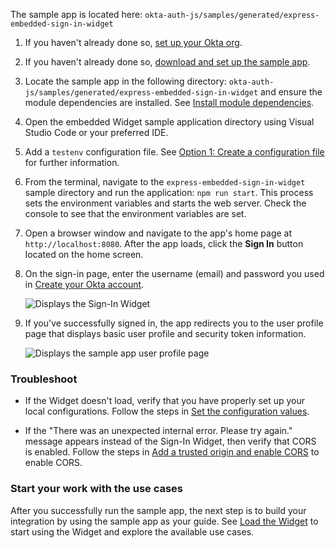 The sample app is located here: `okta-auth-js/samples/generated/express-embedded-sign-in-widget`

1. If you haven't already done so, [set up your Okta org](/docs/guides/oie-embedded-common-org-setup/nodejs/main/#set-up-your-okta-org-for-a-password-factor-only-use-case).
1. If you haven't already done so, [download and set up the sample app](/docs/guides/oie-embedded-common-download-setup-app/nodejs/main/).
1. Locate the sample app in the following directory:
`okta-auth-js/samples/generated/express-embedded-sign-in-widget` and ensure the module dependencies are installed. See [Install module dependencies](/docs/guides/oie-embedded-common-download-setup-app/nodejs/main/#install-module-dependencies).
1. Open the embedded Widget sample application directory using Visual Studio Code or your preferred IDE.
1. Add a `testenv` configuration file. See [Option 1: Create a configuration file](/docs/guides/oie-embedded-common-download-setup-app/nodejs/main/#option-1-create-a-configuration-file) for further information.
1. From the terminal, navigate to the `express-embedded-sign-in-widget` sample directory and run the application: `npm run start`. This process sets the environment variables and starts the web server. Check the console to see that the environment variables are set.
1. Open a browser window and navigate to the app's home page at `http://localhost:8080`. After the app loads, click the **Sign In** button located on the home screen.
1. On the sign-in page, enter the username (email) and password you used in [Create your Okta account](/docs/guides/oie-embedded-common-org-setup/nodejs/main/#create-your-okta-account).

   <div class="half">

   ![Displays the Sign-In Widget](/img/oie-embedded-sdk/oie-embedded-widget-use-case-sign-in-screen.png)

   </div>

1. If you've successfully signed in, the app redirects you to the user profile page that displays basic user profile and security token information.

   <div class="three-quarter">

   ![Displays the sample app user profile page](/img/oie-embedded-sdk/Embedded-SIW-profile-page-nodejs.png)

   </div>

### Troubleshoot

* If the Widget doesn't load, verify that you have properly set up your local configurations. Follow the steps in [Set the configuration values](/docs/guides/oie-embedded-common-download-setup-app/nodejs/main/#set-the-configuration-values).

* If the "There was an unexpected internal error. Please try again." message appears instead of the Sign-In Widget, then verify that CORS is enabled. Follow the steps in [Add a trusted origin and enable CORS](/docs/guides/oie-embedded-common-org-setup/nodejs/main/#add-a-trusted-origin-and-enable-cors) to enable CORS.

### Start your work with the use cases

After you successfully run the sample app, the next step is to build your integration by using the sample app as your guide. See [Load the Widget](/docs/guides/oie-embedded-widget-use-case-load/nodejs/main/) to start using the Widget and explore the available use cases.
